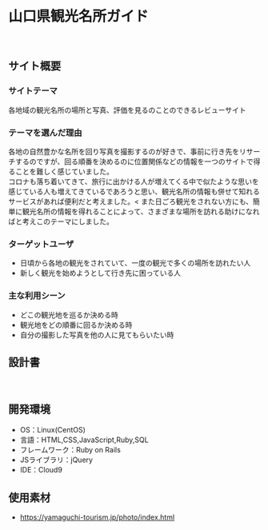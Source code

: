 # 山口県観光名所ガイド
​
## サイト概要
### サイトテーマ
<!--何を『目的』とし、どのような『分類』なのかを簡潔に書く-->
各地域の観光名所の場所と写真、評価を見るのことのできるレビューサイト
​
### テーマを選んだ理由
<!--なぜこのようなテーマにしたかを説明する-->
各地の自然豊かな名所を回り写真を撮影するのが好きで、事前に行き先をリサーチするのですが、回る順番を決めるのに位置関係などの情報を一つのサイトで得ることを難しく感じていました。<br>
コロナも落ち着いてきて、旅行に出かける人が増えてくる中で似たような思いを感じている人も増えてきているであろうと思い、観光名所の情報も併せて知れるサービスがあれば便利だと考えました。<
また日ごろ観光をされない方にも、簡単に観光名所の情報を得れることによって、さまざまな場所を訪れる助けになればと考えこのテーマにしました。
​
### ターゲットユーザ
<!--誰に使ってもらうかを具体的に記載する-->
- 日頃から各地の観光をされていて、一度の観光で多くの場所を訪れたい人
- 新しく観光を始めようとして行き先に困っている人
​
### 主な利用シーン
<!--どのような時に使うのかの状況を記載すること-->
- どこの観光地を巡るか決める時
- 観光地をどの順番に回るか決める時
- 自分の撮影した写真を他の人に見てもらいたい時
​
## 設計書
<!--テーマを設定・提出する時点では不要です-->
​
## 開発環境
- OS：Linux(CentOS)
- 言語：HTML,CSS,JavaScript,Ruby,SQL
- フレームワーク：Ruby on Rails
- JSライブラリ：jQuery
- IDE：Cloud9
​
## 使用素材
- https://yamaguchi-tourism.jp/photo/index.html